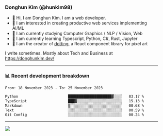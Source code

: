 ### Donghun Kim (@hunkim98)

- 👋 Hi, I am Donghun Kim. I am a web developer. 
- 🤔 I am interested in creating productive web services implementing AI/ML
- 🔭 I am currently studying Computer Graphics / NLP / Vision, Web 
- 🌱 I am currently learning Typescript, Python, C#, Rust, Jupyter
- 🎨 I am the creator of [dotting](https://github.com/hunkim98/dotting), a React component library for pixel art

I write sometimes. Mostly about Tech and Business at https://donghunkim.dev/

---
### 📊 Recent development breakdown
<!--START_SECTION:waka-->

```txt
From: 18 November 2023 - To: 25 November 2023

Python                       ████████████████████▓░░░░   83.17 %
TypeScript                   ███▓░░░░░░░░░░░░░░░░░░░░░   15.13 %
Markdown                     ▒░░░░░░░░░░░░░░░░░░░░░░░░   00.68 %
Text                         ░░░░░░░░░░░░░░░░░░░░░░░░░   00.59 %
Git Config                   ░░░░░░░░░░░░░░░░░░░░░░░░░   00.24 %
```

<!--END_SECTION:waka-->
---

<!-- <div align='center'> -->
  <img align="center" src="https://github-readme-stats.vercel.app/api?username=hunkim98&theme=dark&show_icons=true"/>
<!-- </div> -->
<!--
**hunkim98/hunkim98** is a ✨ _special_ ✨ repository because its `README.md` (this file) appears on your GitHub profile.

Here are some ideas to get you started:

- 🔭 I’m currently working on ...
- 🌱 I’m currently learning ...
- 👯 I’m looking to collaborate on ...
- 🤔 I’m looking for help with ...
- 💬 Ask me about ...
- 📫 How to reach me: ...
- 😄 Pronouns: ...
- ⚡ Fun fact: ...
-->
